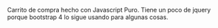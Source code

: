 Carrito de compra hecho con Javascript Puro. Tiene un poco de jquery porque bootstrap 4 lo sigue usando para algunas cosas. 
